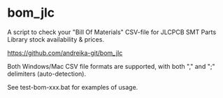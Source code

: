 # bom_jlc
A script to check your "Bill Of Materials" CSV-file for JLCPCB SMT Parts Library stock availability &amp; prices.

https://github.com/andreika-git/bom_jlc

Both Windows/Mac CSV file formats are supported, with both "," and ";" delimiters (auto-detection).

See test-bom-xxx.bat for examples of usage.
